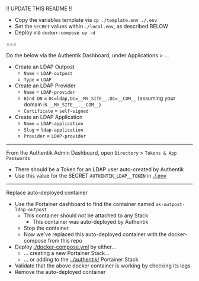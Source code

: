 !! UPDATE THIS README !!

* Copy the variables template via `cp ./template.env ./.env`
* Set the `SECRET` values within `./local.env`, as described BELOW
* Deploy via `docker-compose up -d`



===

Do the below via the Authentik Dashboard, under Applications > ...
  * Create an LDAP Outpost
    * `Name` = `LDAP-outpost`
    * `Type` = `LDAP`
  * Create an LDAP Provider
    * `Name` = `LDAP-provider`
    * `Bind DN` = `DC=ldap,DC=__MY_SITE__,DC=__COM__`  (assuming your domain is `__MY_SITE__.__COM__`)
    * `Certificate` = `self-signed`
  * Create an LDAP Application
    * `Name` = `LDAP-application`
    * `Slug` = `ldap-application`
    * `Provider` = `LDAP-provider`

---

From the Authentik Admin Dashboard, open `Directory` > `Tokens & App Passwords`
  * There should be a Token for an LDAP user auto-created by Authentik
  * Use this value for the SECRET `AUTHENTIK_LDAP__TOKEN` in [./.env](./.env)

---

Replace auto-deployed container
* Use the Portainer dashboard to find the container named `ak-outpost-ldap-outpost`
  * This container should *not* be attached to any Stack
    * This container was auto-deployed by Authentik
  * Stop the container
  * Now we've replaced this auto-deployed container with the docker-compose from this repo
* Deploy [./docker-compose.yml](./docker-compose.yml) by either...
  * ... creating a new Portainer Stack...
  * ... or adding to the [../authentik/](../authentik/) Portainer Stack
* Validate that the above docker container is working by checking its logs
* Remove the auto-deployed container
